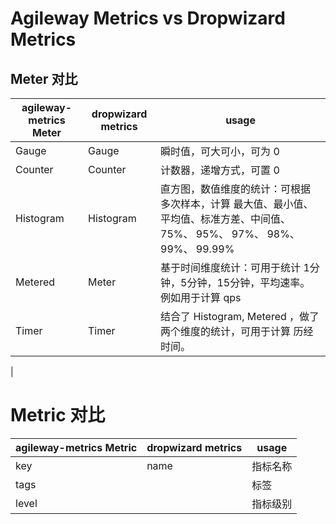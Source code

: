 # Agileway Metrics vs Dropwizard Metrics


## Meter 对比

| agileway-metrics Meter | dropwizard metrics | usage|
|------------------------|--------------------|------|
| Gauge                  | Gauge              |  瞬时值，可大可小，可为 0 |
| Counter                | Counter            |  计数器，递增方式，可置 0 |
| Histogram              | Histogram          |  直方图，数值维度的统计：可根据多次样本，计算 最大值、最小值、平均值、标准方差、中间值、75%、 95%、 97%、 98%、99%、 99.99% |
| Metered                | Meter              |  基于时间维度统计：可用于统计 1分钟，5分钟，15分钟，平均速率。 例如用于计算 qps |
| Timer                  | Timer              |  结合了 Histogram, Metered ，做了两个维度的统计，可用于计算 历经时间。                     |
| 



# Metric 对比

| agileway-metrics Metric | dropwizard metrics | usage|
|-------------------------|--------------------|------|
| key                     | name               |  指标名称 |
| tags                    |                    |  标签    |
| level                   |                    |  指标级别 |





    